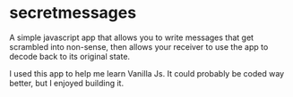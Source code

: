 # secretmessages
<p>A simple javascript app that allows you to write messages that get scrambled into non-sense, then allows your receiver to use the app to decode back to its original state.</p>
<p>I used this app to help me learn Vanilla Js. It could probably be coded way better, but I enjoyed building it.</p>

